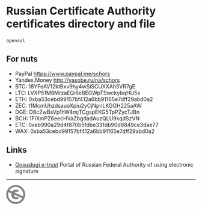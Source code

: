 Russian Certificate Authority certificates directory and file
=============================================================


```console
openssl
```

For nuts
--------

* PayPal https://www.paypal.me/schors
* Yandex.Money http://yasobe.ru/na/schors
* BTC: 18YFeAV12ktBxv9hy4wSiSCUXXAh5VR7gE
* LTC: LVXP51M8MrzaEQi6eBEGWpTSwckybqHU5s
* ETH: 0xba53cebd99157bf412a6bb91165e7dff29abd0a2
* ZEC: t1McmUhzdsauoXpiu2yCjNpnLKGGH225aAW
* DGE: D8cZwBsVp1hW4mjTCgspEKG5TpPZycTJBn
* BCH: 1FiXmPZ6eecHVaZbgdadAuzQLU9kqdSzVN
* ETC: 0xeb990a29d4f870b5fdbe331db90d9849ce3dae77
* WAX: 0xba53cebd99157bf412a6bb91165e7dff29abd0a2

Links
-----

* [Gosuslugi e-trust](http://e-trust.gosuslugi.ru/CA) Portal of Russian Federal Authority of using electronic signature


---
[![UNLICENSE](noc.png)](UNLICENSE)
